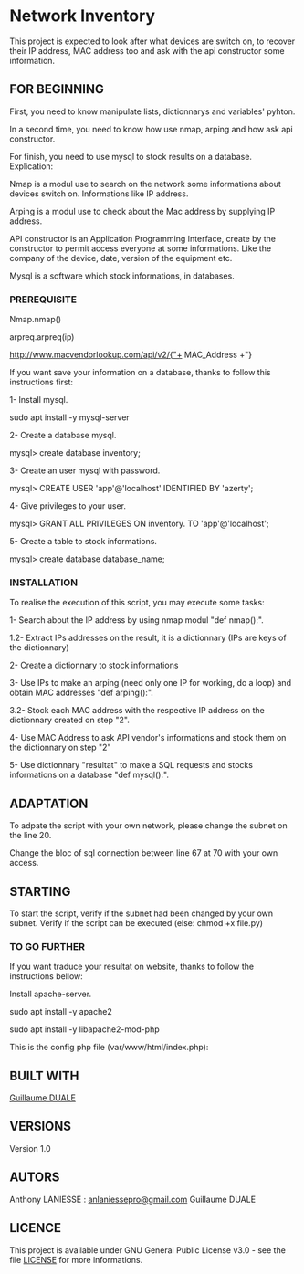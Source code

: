 # Network Inventory

This project is expected to look after what devices are switch on, to recover their IP address, MAC address too and ask with the api constructor some information. 

## FOR BEGINNING
First, you need to know manipulate lists, dictionnarys and variables' pyhton.

In a second time, you need to know how use nmap, arping and how ask api constructor.

For finish, you need to use mysql to stock results on a database.
Explication: 

Nmap is a modul use to search on the network some informations about devices switch on. Informations like IP address. 

Arping is a modul use to check about the Mac address by supplying IP address.

API constructor is an Application Programming Interface, create by the constructor to permit access everyone at some informations. Like the company of the device, date, version of the equipment etc.  

Mysql is a software which stock informations, in databases.

### PREREQUISITE
Nmap.nmap()

arpreq.arpreq(ip)

http://www.macvendorlookup.com/api/v2/{"+ MAC_Address +"}

If you want save your information on a database, thanks to follow this instructions first:

1- Install mysql.

sudo apt install -y mysql-server

2- Create a database mysql.

mysql> create database inventory;

3- Create an user mysql with password.

mysql> CREATE USER 'app'@'localhost' IDENTIFIED BY 'azerty';

4- Give privileges to your user.

mysql> GRANT ALL PRIVILEGES ON inventory. TO 'app'@'localhost';

5- Create a table to stock informations.

mysql> create database database_name;

### INSTALLATION
To realise the execution of this script, you may execute some tasks:

1- Search about the IP address by using nmap modul "def nmap():".

1.2- Extract IPs addresses on the result, it is a dictionnary (IPs are keys of the dictionnary)

2- Create a dictionnary to stock informations

3- Use IPs to make an arping (need only one IP for working, do a loop) and obtain MAC addresses "def arping():".

3.2- Stock each MAC address with the respective IP address on the dictionnary created on step "2".

4- Use MAC Address to ask API vendor's informations and stock them on the dictionnary on step "2"

5- Use dictionnary "resultat" to make a SQL requests and stocks informations on a database "def mysql():".

## ADAPTATION
To adpate the script with your own network, please change the subnet on the line 20. 

Change the bloc of sql connection between line 67 at 70 with your own access.

## STARTING
To start the script, verify if the subnet had been changed by your own subnet. 
Verify if the script can be executed (else: chmod +x file.py)

### TO GO FURTHER
If you want traduce your resultat on website, thanks to follow the instructions bellow: 

Install apache-server.

sudo apt install -y apache2

sudo apt install -y libapache2-mod-php

This is the config php file (var/www/html/index.php):

## BUILT WITH
[Guillaume DUALE](https://github.com/tazou)

## VERSIONS
Version 1.0

## AUTORS
Anthony LANIESSE : anlaniessepro@gmail.com
Guillaume DUALE

## LICENCE
This project is available under GNU General Public License v3.0 - see the file [LICENSE](LICENSE) for more informations.

